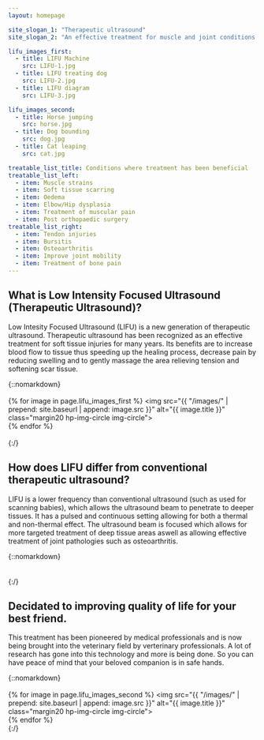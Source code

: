 ```yaml
---
layout: homepage

site_slogan_1: "Therapeutic ultrasound" 
site_slogan_2: "An effective treatment for muscle and joint conditions in dogs, cats and horses" 

lifu_images_first:
  - title: LIFU Machine
    src: LIFU-1.jpg
  - title: LIFU treating dog
    src: LIFU-2.jpg
  - title: LIFU diagram
    src: LIFU-3.jpg

lifu_images_second:
  - title: Horse jumping
    src: horse.jpg
  - title: Dog bounding
    src: dog.jpg
  - title: Cat leaping
    src: cat.jpg

treatable_list_title: Conditions where treatment has been beneficial
treatable_list_left:
  - item: Muscle strains
  - item: Soft tissue scarring
  - item: Oedema
  - item: Elbow/Hip dysplasia
  - item: Treatment of muscular pain
  - item: Post orthopaedic surgery
treatable_list_right:
  - item: Tendon injuries
  - item: Bursitis
  - item: Osteoarthritis
  - item: Improve joint mobility
  - item: Treatment of bone pain
---
```




## What is Low Intensity Focused Ultrasound (Therapeutic Ultrasound)?
Low Intesity Focused Ultrasound (LIFU) is a new generation of therapeutic ultrasound. Therapeutic ultrasound has been recognized as an effective treatment for soft tissue injuries for many years. Its benefits are to increase blood flow to tissue thus speeding up the healing process, decrease pain by reducing swelling and to gently massage the area relieving tension and softening scar tissue.

{::nomarkdown}  
<br />
{% for image in page.lifu_images_first %}
 <img src="{{ "/images/"  | prepend: site.baseurl | append: image.src }}" alt="{{ image.title }}" class="margin20 hp-img-circle img-circle">              
{% endfor %}
<br />
<br />
{:/}  

## How does LIFU differ from conventional therapeutic ultrasound?
LIFU is a lower frequency than conventional ultrasound (such as used for scanning babies), which allows the ultrasound beam to penetrate to deeper tissues. It has a pulsed and continuous setting allowing for both a thermal and non-thermal effect. The ultrasound beam is focused which allows for more targeted treatment of deep tissue areas aswell as allowing effective treatment of joint pathologies such as osteoarthritis.

{::nomarkdown}  
<br />
<br />
{:/}  

## Decidated to improving quality of life for your best friend.

This treatment has been pioneered by medical professionals and is now being brought into the veterinary field by verterinary professionals. A lot of research has gone into this technology and more is being done. So you can have peace of mind that your beloved companion is in safe hands.

{::nomarkdown}  
<br />
{% for image in page.lifu_images_second %}
 <img src="{{ "/images/"  | prepend: site.baseurl | append: image.src }}" alt="{{ image.title }}" class="margin20 hp-img-circle img-circle">              
{% endfor %}
<br />
{:/}  
